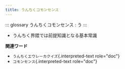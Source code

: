 ```yaml
---
title: うんちくコモンセンス
---
```


::: glossary
うんちくコモンセンス : う
:::

-   うんちく界隈では前提知識となる基本常識

**関連ワード**

-   `うんちくエウレーカクイズ`{.interpreted-text role="doc"}
-   `コモンセンス`{.interpreted-text role="doc"}
